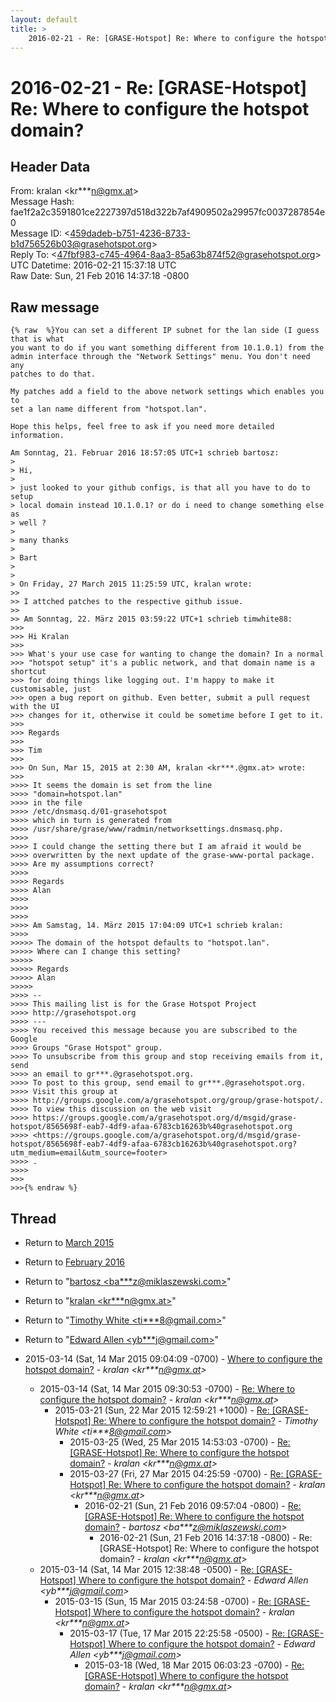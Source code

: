 ```yaml
---
layout: default
title: >
    2016-02-21 - Re: [GRASE-Hotspot] Re: Where to configure the hotspot domain?
---
```


# 2016-02-21 - Re: [GRASE-Hotspot] Re: Where to configure the hotspot domain?

## Header Data

From: kralan \<kr***n@gmx.at\><br>
Message Hash: fae1f2a2c3591801ce2227397d518d322b7af4909502a29957fc0037287854e0<br>
Message ID: \<459dadeb-b751-4236-8733-b1d756526b03@grasehotspot.org\><br>
Reply To: \<47fbf983-c745-4964-8aa3-85a63b874f52@grasehotspot.org\><br>
UTC Datetime: 2016-02-21 15:37:18 UTC<br>
Raw Date: Sun, 21 Feb 2016 14:37:18 -0800<br>

## Raw message

```
{% raw  %}You can set a different IP subnet for the lan side (I guess that is what 
you want to do if you want something different from 10.1.0.1) from the 
admin interface through the "Network Settings" menu. You don't need any 
patches to do that.

My patches add a field to the above network settings which enables you to 
set a lan name different from "hotspot.lan".

Hope this helps, feel free to ask if you need more detailed information.

Am Sonntag, 21. Februar 2016 18:57:05 UTC+1 schrieb bartosz:
>
> Hi,
>
> just looked to your github configs, is that all you have to do to setup 
> local domain instead 10.1.0.1? or do i need to change something else as 
> well ?
>
> many thanks
>
> Bart
>
>
> On Friday, 27 March 2015 11:25:59 UTC, kralan wrote:
>>
>> I attched patches to the respective github issue.
>>
>> Am Sonntag, 22. März 2015 03:59:22 UTC+1 schrieb timwhite88:
>>>
>>> Hi Kralan
>>>
>>> What's your use case for wanting to change the domain? In a normal 
>>> "hotspot setup" it's a public network, and that domain name is a shortcut 
>>> for doing things like logging out. I'm happy to make it customisable, just 
>>> open a bug report on github. Even better, submit a pull request with the UI 
>>> changes for it, otherwise it could be sometime before I get to it.
>>>
>>> Regards
>>>
>>> Tim
>>>
>>> On Sun, Mar 15, 2015 at 2:30 AM, kralan <kr***.@gmx.at> wrote:
>>>
>>>> It seems the domain is set from the line 
>>>> "domain=hotspot.lan"
>>>> in the file 
>>>> /etc/dnsmasq.d/01-grasehotspot 
>>>> which in turn is generated from 
>>>> /usr/share/grase/www/radmin/networksettings.dnsmasq.php.
>>>>
>>>> I could change the setting there but I am afraid it would be 
>>>> overwritten by the next update of the grase-www-portal package.
>>>> Are my assumptions correct?
>>>>
>>>> Regards
>>>> Alan
>>>>
>>>>
>>>>
>>>> Am Samstag, 14. März 2015 17:04:09 UTC+1 schrieb kralan:
>>>>
>>>>> The domain of the hotspot defaults to "hotspot.lan".
>>>>> Where can I change this setting?
>>>>>
>>>>> Regards
>>>>> Alan
>>>>>
>>>> -- 
>>>> This mailing list is for the Grase Hotspot Project 
>>>> http://grasehotspot.org
>>>> --- 
>>>> You received this message because you are subscribed to the Google 
>>>> Groups "Grase Hotspot" group.
>>>> To unsubscribe from this group and stop receiving emails from it, send 
>>>> an email to gr***.@grasehotspot.org.
>>>> To post to this group, send email to gr***.@grasehotspot.org.
>>>> Visit this group at 
>>>> http://groups.google.com/a/grasehotspot.org/group/grase-hotspot/.
>>>> To view this discussion on the web visit 
>>>> https://groups.google.com/a/grasehotspot.org/d/msgid/grase-hotspot/8565698f-eab7-4df9-afaa-6783cb16263b%40grasehotspot.org 
>>>> <https://groups.google.com/a/grasehotspot.org/d/msgid/grase-hotspot/8565698f-eab7-4df9-afaa-6783cb16263b%40grasehotspot.org?utm_medium=email&utm_source=footer>
>>>> .
>>>>
>>>
>>>{% endraw %}
```

## Thread

+ Return to [March 2015](/archive/2015/03)
+ Return to [February 2016](/archive/2016/02)

+ Return to "[bartosz <ba***z<span>@</span>miklaszewski.com>](/authors/ba___z_at_miklaszewski_com)"
+ Return to "[kralan <kr***n<span>@</span>gmx.at>](/authors/kr___n_at_gmx_at)"
+ Return to "[Timothy White <ti***8<span>@</span>gmail.com>](/authors/ti___8_at_gmail_com)"
+ Return to "[Edward Allen <yb***j<span>@</span>gmail.com>](/authors/yb___j_at_gmail_com)"

+ 2015-03-14 (Sat, 14 Mar 2015 09:04:09 -0700) - [Where to configure the hotspot domain?](/archive/2015/03/0af09bd3a6607936a47d2883f2acb78abd9b73802ff45edd1c83564816763167) - _kralan \<kr***n@gmx.at\>_
  + 2015-03-14 (Sat, 14 Mar 2015 09:30:53 -0700) - [Re: Where to configure the hotspot domain?](/archive/2015/03/258246c8ba4e72c9e6bfadca2ee02812d98b568376e8c38f69475fe0f7c6fde9) - _kralan \<kr***n@gmx.at\>_
    + 2015-03-21 (Sun, 22 Mar 2015 12:59:21 +1000) - [Re: [GRASE-Hotspot] Re: Where to configure the hotspot domain?](/archive/2015/03/af4ceb4663b60e4bb1c0718d7249f2c5c9373e6997978187fe19c7b76c030fa7) - _Timothy White \<ti***8@gmail.com\>_
      + 2015-03-25 (Wed, 25 Mar 2015 14:53:03 -0700) - [Re: [GRASE-Hotspot] Re: Where to configure the hotspot domain?](/archive/2015/03/1da302b38be08aa7d016d138863026e01d2ee9f50b35ab003cbcb79fcdbb2e4d) - _kralan \<kr***n@gmx.at\>_
      + 2015-03-27 (Fri, 27 Mar 2015 04:25:59 -0700) - [Re: [GRASE-Hotspot] Re: Where to configure the hotspot domain?](/archive/2015/03/d80f65f1b883c6718e15c004048786d74f714cccaf4d9bf738cc61046dce481b) - _kralan \<kr***n@gmx.at\>_
        + 2016-02-21 (Sun, 21 Feb 2016 09:57:04 -0800) - [Re: [GRASE-Hotspot] Re: Where to configure the hotspot domain?](/archive/2016/02/c9c8b81adaf0b9e0c46388d460bff9e137db158bb848adbf9ab53af11aca9283) - _bartosz \<ba***z@miklaszewski.com\>_
          + 2016-02-21 (Sun, 21 Feb 2016 14:37:18 -0800) - Re: [GRASE-Hotspot] Re: Where to configure the hotspot domain? - _kralan \<kr***n@gmx.at\>_
  + 2015-03-14 (Sat, 14 Mar 2015 12:38:48 -0500) - [Re: [GRASE-Hotspot] Where to configure the hotspot domain?](/archive/2015/03/ea0aea30cb60f358c825703c018e83541748653586b34fe0aabeb4cbe960ae50) - _Edward Allen \<yb***j@gmail.com\>_
    + 2015-03-15 (Sun, 15 Mar 2015 03:24:58 -0700) - [Re: [GRASE-Hotspot] Where to configure the hotspot domain?](/archive/2015/03/b231f46b86ef72c18b41f0f1eb801dbfc81b84d10e24323569077e71c2a4ab94) - _kralan \<kr***n@gmx.at\>_
      + 2015-03-17 (Tue, 17 Mar 2015 22:25:58 -0500) - [Re: [GRASE-Hotspot] Where to configure the hotspot domain?](/archive/2015/03/21efc2f935c147cd8748eadb07c1110fef462fced8b57823b336f9ae578eef44) - _Edward Allen \<yb***j@gmail.com\>_
        + 2015-03-18 (Wed, 18 Mar 2015 06:03:23 -0700) - [Re: [GRASE-Hotspot] Where to configure the hotspot domain?](/archive/2015/03/db2dad5006af8e4a8d7d5fae36962edbd8dcfea8fe4c5f988b7df8b68fbc655f) - _kralan \<kr***n@gmx.at\>_

